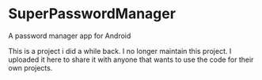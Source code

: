 # SuperPasswordManager
A password manager app for Android

This is a project i did a while back. I no longer maintain this project. I uploaded it here to share it with anyone
that wants to use the code for their own projects.
